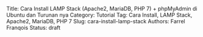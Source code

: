 Title: Cara Install LAMP Stack (Apache2, MariaDB, PHP 7) + phpMyAdmin di Ubuntu dan Turunan nya
Category: Tutorial
Tag: Cara Install, LAMP Stack, Apache2, MariaDB, PHP 7
Slug: cara-install-lamp-stack
Authors: Farrel Franqois
Status: draft

<!-- PELICAN_BEGIN_SUMMARY -->



<!-- PELICAN_END_SUMMARY -->

